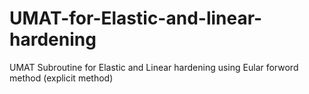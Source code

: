 # UMAT-for-Elastic-and-linear-hardening
UMAT Subroutine for Elastic and Linear hardening using Eular forword method (explicit method)
